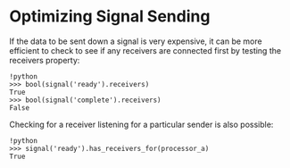 # Optimizing Signal Sending

If the data to be sent down a signal is very expensive, it can be more efficient to check to see if any receivers are connected first by testing the receivers property:

    !python
    >>> bool(signal('ready').receivers)
    True
    >>> bool(signal('complete').receivers)
    False

Checking for a receiver listening for a particular sender is also possible:

    !python
    >>> signal('ready').has_receivers_for(processor_a)
    True